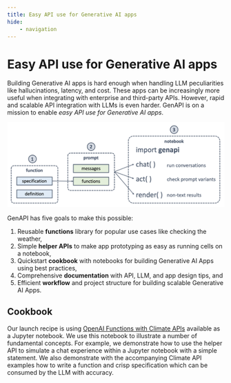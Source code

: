```yaml
---
title: Easy API use for Generative AI apps
hide:
    - navigation
---
```


# Easy API use for Generative AI apps

Building Generative AI apps is hard enough when handling LLM peculiarities like hallucinations, latency, and cost. These apps can be increasingly more useful when integrating with enterprise and third-party APIs. However, rapid and scalable API integration with LLMs is even harder. GenAPI is on a mission to enable *easy API use for Generative AI apps*.

![GenAPI Functions Workflow](assets/images/genmapp-functions-workflow.png)

GenAPI has five goals to make this possible:

1. Reusable **functions** library for popular use cases like checking the weather, 
2. Simple **helper APIs** to make app prototyping as easy as running cells on a notebook,
3. Quickstart **cookbook** with notebooks for building Generative AI Apps using best practices,
4. Comprehensive **documentation** with API, LLM, and app design tips, and
5. Efficient **workflow** and project structure for building scalable Generative AI Apps.

## Cookbook
Our launch recipe is using [OpenAI Functions with Climate APIs](functions/openai-functions-with-climate-apis.md) available as a Jupyter notebook. We use this notebook to illustrate a number of fundamental concepts. For example, we demonstrate how to use the helper API to simulate a chat experience within a Jupyter notebook with a simple statement. We also demonstrate with the accompanying Climate API examples how to write a function and crisp specification which can be consumed by the LLM with accuracy.


